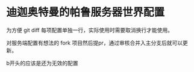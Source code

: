 # 迪迦奥特曼的帕鲁服务器世界配置

为方便 git diff 每项配置单独一行，实际使用时需要取消换行才能使用。

对服务端配置有想法的 fork 项目然后提pr，通过审核合并入主分支后就可以更新。

b开头的应该是还为无效的配置